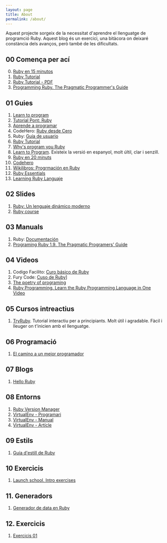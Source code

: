 ```yaml
---
layout: page
title: About
permalink: /about/
---
```



Aquest projecte sorgeix de la necessitat d'aprendre el llenguatge de programció Ruby. Aquest blog és un exercici, una bitàcora on deixaré constància dels avanços, però també de les dificultats.

## 00 Comença per ací

0. [Ruby en 15 minutos](http://rubytutorial.wikidot.com/ruby-15-minutos#toc7)
1. [Ruby Tutorial](http://rubytutorial.wikidot.com/)
2. [Ruby Tutorial - PDF](https://www.gitbook.com/book/asuagar/aprende-a-programar-con-ruby/details)
3. [Programming Ruby. The Pragmatic Programmer's Guide](https://ruby-doc.com/docs/ProgrammingRuby/)

## 01 Guies

1. [Learn to program](https://pine.fm/LearnToProgram/)
2. [Tutorial Pont: Ruby](https://www.tutorialspoint.com/ruby/index.htm)
3. [Aprende a programar](http://rubysur.org/aprende.a.programar/)
4. CodeHero: [Ruby desde Cero](http://codehero.co/series/ruby-desde-cero.html)
5. Ruby: [Guía de usuario](http://es.tldp.org/Manuales-LuCAS/doc-guia-usuario-ruby/guia-usuario-ruby.pdf)
6. [Ruby Tutorial](http://tryruby.org/levels/1/challenges/0)
7. [Why's program you Ruby](http://www.rubyinside.com/media/poignant-guide.pdf)
8. [Learn to Program](https://pine.fm/LearnToProgram/). Existeix la versió en espanyol, molt últil, clar i senzill.
9. [Ruby en 20 minuts](https://www.ruby-lang.org/es/documentation/quickstart/)
10. [Codehero](http://codehero.co/series/ruby-desde-cero.html)
11. [Wikilibros: Progrmación en Ruby](https://es.wikibooks.org/wiki/Programaci%C3%B3n_en_Ruby)
12. [Ruby Essentials](http://www.techotopia.com/index.php/Ruby_Essentials)
13. [Learning Ruby Languaje](https://riptutorial.com/Download/ruby-language.pdf)

## 02 Slides

1. [Ruby: Un lenguaje dinámico moderno](http://www.demiurgo.org/charlas/ruby.pdf)
2. [Ruby course](http://ruby-doc.org/docs/Immersive%20Ruby%20programming%20course/RubyCourse_1.0-1.pdf)

## 03 Manuals

1. Ruby: [Documentación](https://www.ruby-lang.org/es/documentation/)
2. [Programing Ruby 1.9. The Pragmatic Programers' Guide](https://media.pragprog.com/titles/ruby3/ext_ruby.pdf)

## 04 Videos

1. Codigo Facilito: [Curo básico de Ruby](https://codigofacilito.com/cursos/Ruby)
2. Fury Code: [Cuso de Ruby](https://www.youtube.com/playlist?list=PLCCvCjJoQ5QUUE7_n12QjYOStSZZzsGiI)] 
3. [The poetry of programing](https://youtu.be/-jRREn6ifEQ)
4. [Ruby Programming. Learn the Ruby Programming Language in One Video](https://youtu.be/Dji9ALCgfpM)

## 05 Cursos intreactius

1. [TryRuby](http://tryruby.org/). Tutorial interactiu per a principiants. Molt útil i agradable. Fàcil i lleuger on t'inicien amb el llenguatge.

## 06 Programació

1. [El camino a un mejor programador](http://emanchado.github.io/camino-mejor-programador/)

## 07 Blogs

1. [Hello Ruby](http://blog.helloruby.com/tagged/backerupdate)

## 08 Entorns

1. [Ruby Version Manager](http://rvm.io/)
2. [VirtualEnv - Programari](https://github.com/rbenv/rbenv)
3. [VirtualEnv - Manual](http://virtualenvwrapper.readthedocs.io/en/latest/)
4. [VirtualEnv - Artícle](https://rooteando.com/virtualenvwrapper-liclipse-pip-y-algunas-cosas-mas/)

## 09 Estils

1. [Guía d'estill de Ruby](https://github.com/github/rubocop-github/blob/master/STYLEGUIDE.md)

## 10 Exercicis

1. [Launch school. Intro exercises](https://launchschool.com/books/ruby/read/intro_exercises)

## 11. Generadors

1. [Generador de data en Ruby](http://strftimer.com/)

## 12. Exercicis

1. [Exercicis 01](https://github.com/sj26/ruby-1.9.3-p0)
